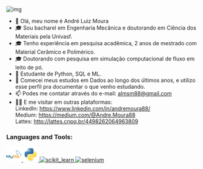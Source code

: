 ![img](https://imgur.com/pByEig5.png)
- 👋 Olá, meu nome é André Luiz Moura
- 🎓 Sou bacharel em Engenharia Mecânica e doutorando em Ciência dos Materiais pela Univasf.
- 🎓 Tenho experiência em pesquisa acadêmica, 2 anos de mestrado com Material Cerâmico e Polimérico.
- 🎓 Doutorando com pesquisa em simulação computacional de fluxo em leito de pó.
- 🌱 Estudante de Python, SQL e ML.
- 🌱 Comecei meus estudos em Dados ao longo dos últimos anos, e utilizo esse perfil pra documentar o que venho estudando.
- 📫 Podes me contatar através do e-mail: almsm88@gmail.com
- 👨‍💻 E me visitar em outras plataformas:
<br> LinkedIn: https://www.linkedin.com/in/andremoura88/
<br> Medium: https://medium.com/@Andre.Moura88
<br> Lattes: http://lattes.cnpq.br/4498262064963809

<h3 align="left">Languages and Tools:</h3>
<p align="left"> <a href="https://www.mysql.com/" target="_blank" rel="noreferrer"> <img src="https://raw.githubusercontent.com/devicons/devicon/master/icons/mysql/mysql-original-wordmark.svg" alt="mysql" width="40" height="40"/> </a> <a href="https://www.python.org" target="_blank" rel="noreferrer"> <img src="https://raw.githubusercontent.com/devicons/devicon/master/icons/python/python-original.svg" alt="python" width="40" height="40"/> </a> <a href="https://scikit-learn.org/" target="_blank" rel="noreferrer"> <img src="https://upload.wikimedia.org/wikipedia/commons/0/05/Scikit_learn_logo_small.svg" alt="scikit_learn" width="40" height="40"/> </a> <a href="https://www.selenium.dev" target="_blank" rel="noreferrer"> <img src="https://raw.githubusercontent.com/detain/svg-logos/780f25886640cef088af994181646db2f6b1a3f8/svg/selenium-logo.svg" alt="selenium" width="40" height="40"/> </a> </p>

